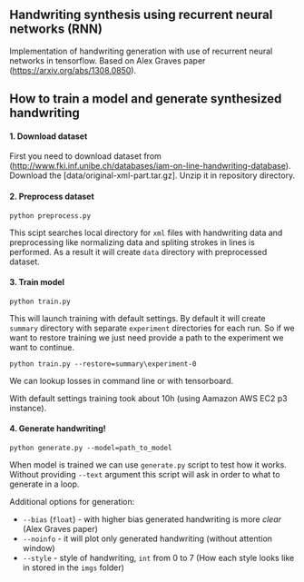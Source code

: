 ## Handwriting synthesis using recurrent neural networks (RNN)
Implementation of handwriting generation with use of recurrent neural networks in tensorflow. Based on Alex Graves paper (https://arxiv.org/abs/1308.0850).

## How to train a model and generate synthesized handwriting

#### 1. Download dataset
First you need to download dataset from (http://www.fki.inf.unibe.ch/databases/iam-on-line-handwriting-database). Download the [data/original-xml-part.tar.gz]. Unzip it in repository directory.

#### 2. Preprocess dataset
```
python preprocess.py
```

This scipt searches local directory for `xml` files with handwriting data and preprocessing like normalizing data and spliting strokes in lines is performed. As a result it will create `data` directory with preprocessed dataset.

#### 3. Train model
```
python train.py
```

This will launch training with default settings. By default it will create `summary` directory with separate `experiment` directories for each run. So if we want to restore training we just need provide a path to the experiment we want to continue.
```
python train.py --restore=summary\experiment-0
```
We can lookup losses in command line or with tensorboard. 

With default settings training took about 10h (using Aamazon AWS EC2 p3 instance).


#### 4. Generate handwriting!
```
python generate.py --model=path_to_model
```

When model is trained we can use `generate.py` script to test how it works. Without providing `--text` argument this script will ask in order to what to generate in a loop.

Additional options for generation:
* `--bias` (`float`) - with higher bias generated handwriting is more _clear_ (Alex Graves paper)
* `--noinfo` - it will plot only generated handwriting (without attention window)
* `--style` - style of handwriting, `int` from 0 to 7 (How each style looks like in stored in the `imgs` folder)
